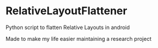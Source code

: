 # RelativeLayoutFlattener
Python script to flatten Relative Layouts in android

Made to make my life easier maintaining a research project
